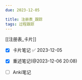 ```yaml
---
due: 2023-12-05 

title: 注册表_跟踪
tags: 过程跟踪
---
```


[[注册表_卡片]]
- [x] 卡片笔记 ✅ 2023-12-05
- [x] 重述笔记(@2023-12-06 20:08)
- [ ] Anki笔记



